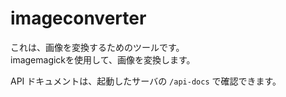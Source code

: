 # imageconverter

これは、画像を変換するためのツールです。  
imagemagickを使用して、画像を変換します。

API ドキュメントは、起動したサーバの `/api-docs` で確認できます。